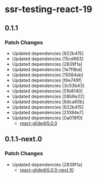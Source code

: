 # ssr-testing-react-19

## 0.1.1

### Patch Changes

- Updated dependencies [622b415]
- Updated dependencies [15cd663]
- Updated dependencies [2839f1a]
- Updated dependencies [1e7f9bd]
- Updated dependencies [15584ab]
- Updated dependencies [f4e749f]
- Updated dependencies [3c53b43]
- Updated dependencies [51b8140]
- Updated dependencies [08b6e22]
- Updated dependencies [6dca60b]
- Updated dependencies [622b415]
- Updated dependencies [21084e7]
- Updated dependencies [0a019f0]
  - react-glide@5.0.0

## 0.1.1-next.0

### Patch Changes

- Updated dependencies [2839f1a]
  - react-glide@5.0.0-next.10
